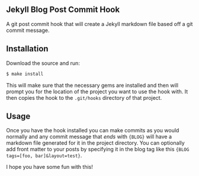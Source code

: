 Jekyll Blog Post Commit Hook
----------------------------

A git post commit hook that will create a Jekyll markdown file based off a git commit message.

Installation
------------

Download the source and run:
```sh
$ make install
```

This will make sure that the necessary gems are installed and then will prompt you for the location of the project you want to use the hook with. It then copies the hook to the `.git/hooks` directory of that project.

Usage
-----

Once you have the hook installed you can make commits as you would normally and any commit message that *ends* with `{BLOG}` will have a markdown file generated for it in the project directory. You can optionally add front matter to your posts by specifying it in the blog tag like this `{BLOG tags=[foo, bar]&layout=test}`.

I hope you have some fun with this!
